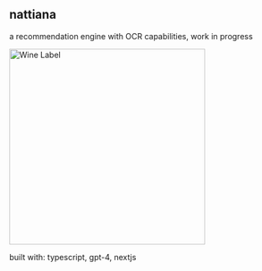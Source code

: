 ## nattiana

a recommendation engine with OCR capabilities, work in progress

<img src="https://i.imgur.com/VcQno7v.jpeg" alt="Wine Label" width="350">

built with: typescript, gpt-4, nextjs
